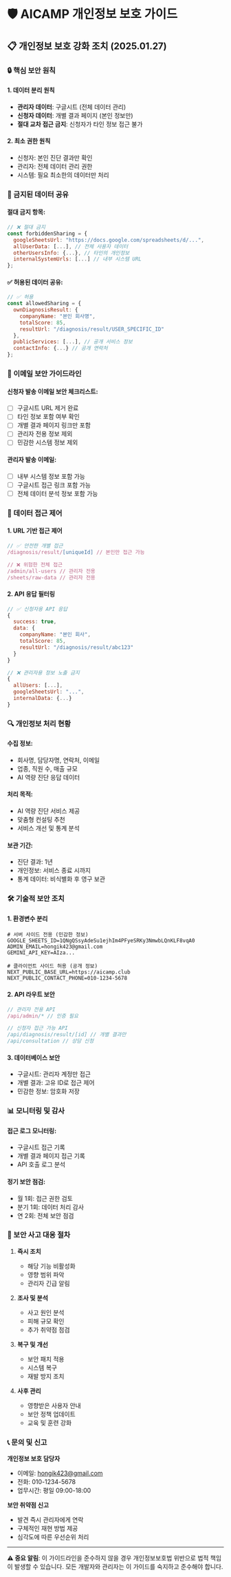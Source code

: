 # 🛡️ AICAMP 개인정보 보호 가이드

## 📋 개인정보 보호 강화 조치 (2025.01.27)

### 🔒 핵심 보안 원칙

#### 1. 데이터 분리 원칙
- **관리자 데이터**: 구글시트 (전체 데이터 관리)
- **신청자 데이터**: 개별 결과 페이지 (본인 정보만)
- **절대 교차 접근 금지**: 신청자가 타인 정보 접근 불가

#### 2. 최소 권한 원칙
- 신청자: 본인 진단 결과만 확인
- 관리자: 전체 데이터 관리 권한
- 시스템: 필요 최소한의 데이터만 처리

### 🚫 금지된 데이터 공유

#### 절대 금지 항목:
```javascript
// ❌ 절대 금지
const forbiddenSharing = {
  googleSheetsUrl: "https://docs.google.com/spreadsheets/d/...",
  allUserData: [...], // 전체 사용자 데이터
  otherUsersInfo: {...}, // 타인의 개인정보
  internalSystemUrls: [...] // 내부 시스템 URL
};
```

#### ✅ 허용된 데이터 공유:
```javascript
// ✅ 허용
const allowedSharing = {
  ownDiagnosisResult: {
    companyName: "본인 회사명",
    totalScore: 85,
    resultUrl: "/diagnosis/result/USER_SPECIFIC_ID"
  },
  publicServices: [...], // 공개 서비스 정보
  contactInfo: {...} // 공개 연락처
};
```

### 📧 이메일 보안 가이드라인

#### 신청자 발송 이메일 보안 체크리스트:
- [ ] 구글시트 URL 제거 완료
- [ ] 타인 정보 포함 여부 확인
- [ ] 개별 결과 페이지 링크만 포함
- [ ] 관리자 전용 정보 제외
- [ ] 민감한 시스템 정보 제외

#### 관리자 발송 이메일:
- [ ] 내부 시스템 정보 포함 가능
- [ ] 구글시트 접근 링크 포함 가능
- [ ] 전체 데이터 분석 정보 포함 가능

### 🔐 데이터 접근 제어

#### 1. URL 기반 접근 제어
```javascript
// ✅ 안전한 개별 접근
/diagnosis/result/[uniqueId] // 본인만 접근 가능

// ❌ 위험한 전체 접근
/admin/all-users // 관리자 전용
/sheets/raw-data // 관리자 전용
```

#### 2. API 응답 필터링
```javascript
// ✅ 신청자용 API 응답
{
  success: true,
  data: {
    companyName: "본인 회사",
    totalScore: 85,
    resultUrl: "/diagnosis/result/abc123"
  }
}

// ❌ 관리자용 정보 노출 금지
{
  allUsers: [...],
  googleSheetsUrl: "...",
  internalData: {...}
}
```

### 🔍 개인정보 처리 현황

#### 수집 정보:
- 회사명, 담당자명, 연락처, 이메일
- 업종, 직원 수, 매출 규모
- AI 역량 진단 응답 데이터

#### 처리 목적:
- AI 역량 진단 서비스 제공
- 맞춤형 컨설팅 추천
- 서비스 개선 및 통계 분석

#### 보관 기간:
- 진단 결과: 1년
- 개인정보: 서비스 종료 시까지
- 통계 데이터: 비식별화 후 영구 보관

### 🛠️ 기술적 보안 조치

#### 1. 환경변수 분리
```env
# 서버 사이드 전용 (민감한 정보)
GOOGLE_SHEETS_ID=1QNgQSsyAdeSu1ejhIm4PFyeSRKy3NmwbLQnKLF8vqA0
ADMIN_EMAIL=hongik423@gmail.com
GEMINI_API_KEY=AIza...

# 클라이언트 사이드 허용 (공개 정보)
NEXT_PUBLIC_BASE_URL=https://aicamp.club
NEXT_PUBLIC_CONTACT_PHONE=010-1234-5678
```

#### 2. API 라우트 보안
```javascript
// 관리자 전용 API
/api/admin/* // 인증 필요

// 신청자 접근 가능 API
/api/diagnosis/result/[id] // 개별 결과만
/api/consultation // 상담 신청
```

#### 3. 데이터베이스 보안
- 구글시트: 관리자 계정만 접근
- 개별 결과: 고유 ID로 접근 제어
- 민감한 정보: 암호화 저장

### 📊 모니터링 및 감사

#### 접근 로그 모니터링:
- 구글시트 접근 기록
- 개별 결과 페이지 접근 기록
- API 호출 로그 분석

#### 정기 보안 점검:
- 월 1회: 접근 권한 검토
- 분기 1회: 데이터 처리 감사
- 연 2회: 전체 보안 점검

### 🚨 보안 사고 대응 절차

1. **즉시 조치**
   - 해당 기능 비활성화
   - 영향 범위 파악
   - 관리자 긴급 알림

2. **조사 및 분석**
   - 사고 원인 분석
   - 피해 규모 확인
   - 추가 취약점 점검

3. **복구 및 개선**
   - 보안 패치 적용
   - 시스템 복구
   - 재발 방지 조치

4. **사후 관리**
   - 영향받은 사용자 안내
   - 보안 정책 업데이트
   - 교육 및 훈련 강화

### 📞 문의 및 신고

**개인정보 보호 담당자**
- 이메일: hongik423@gmail.com
- 전화: 010-1234-5678
- 업무시간: 평일 09:00-18:00

**보안 취약점 신고**
- 발견 즉시 관리자에게 연락
- 구체적인 재현 방법 제공
- 심각도에 따른 우선순위 처리

---

**⚠️ 중요 알림**: 이 가이드라인을 준수하지 않을 경우 개인정보보호법 위반으로 법적 책임이 발생할 수 있습니다. 모든 개발자와 관리자는 이 가이드를 숙지하고 준수해야 합니다.
